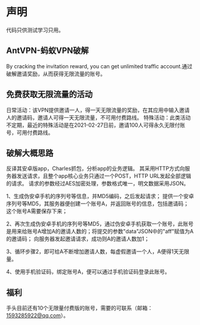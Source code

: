 # 声明
代码只供测试学习只用。
## AntVPN-蚂蚁VPN破解
By cracking the invitation reward, you can get unlimited traffic account.通过破解邀请奖励，从而获得无限流量的账号。
## 免费获取无限流量的活动
日常活动：该VPN提供邀请一人，得一天无限流量的奖励，在其应用中输入邀请人的邀请码，邀请人可得一天无限流量，不可用付费路线。
特殊活动：此类活动不定期，最近的特殊活动是在2021-02-27日前，邀请100人可得永久无限付账号，可用付费路线。
## 破解大概思路
反译其安卓版app，Charles抓包，分析app的业务逻辑。
其采用HTTP方式向服务器发送请求，且整个app核心业务只通过一个POST，HTTP URL发起全部逻辑的请求。
请求的参数经过AES加密处理，参数格式唯一，明文数据采用JSON。  

1、生成伪安卓手机的序列号等信息，并MD5编码，之后发起请求；
提供一个安卓序列号等MD5，其服务器便创建一个账号A，并返回账号的信息，包括邀请码；
这个账号A需要保存下来；  

2、再次生成伪安卓手机的序列号等MD5，通过伪安卓手机获取一个账号，此账号是用来给账号A增加A的邀请人数的；将提交的参数"data"JSON中的"aff"赋值为A的邀请码；
向服务器发起邀请请求，成功则A的邀请人数加1；  

3、循环步骤2，即可给A不断增加邀请人数，每虚假邀请一个人，A便得1天无限量。  

4、使用手机验证码，绑定账号A，便可以通过手机验证码登录此账号。
## 福利
手头目前还有10个无限量付费版的账号，需要的可联系（邮箱：1593285922@qq.com）。
